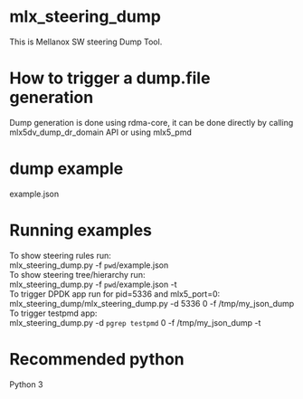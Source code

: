 # mlx_steering_dump
This is Mellanox SW steering Dump Tool.

How to trigger a dump.file generation
=====================================
Dump generation is done using rdma-core,
it can be done directly by calling mlx5dv_dump_dr_domain API
or using mlx5_pmd

dump example
============
example.json

Running examples
================
To show steering rules run:<br/>
	mlx_steering_dump.py -f `pwd`/example.json<br/>
To show steering tree/hierarchy run:<br/>
	mlx_steering_dump.py -f `pwd`/example.json -t<br/>
To trigger DPDK app run for pid=5336 and mlx5_port=0:<br/>
	mlx_steering_dump/mlx_steering_dump.py -d 5336 0 -f /tmp/my_json_dump<br/>
To trigger testpmd app:<br/>
	mlx_steering_dump.py -d `pgrep testpmd` 0  -f /tmp/my_json_dump -t<br/>

Recommended python
==================
Python 3
